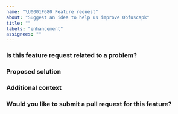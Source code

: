 ```yaml
---
name: "\U0001F680 Feature request"
about: "Suggest an idea to help us improve Obfuscapk"
title: ""
labels: "enhancement"
assignees: ""
---
```


<!--
Thank you for your interest in improving Obfuscapk.

Please describe the new feature(s) you would like to see in Obfuscapk.

NOTE:
    * if you're including code snippets/logs, please format them properly (see https://help.github.com/github/writing-on-github/basic-writing-and-formatting-syntax#quoting-code);
    * blocks starting with `< !--` and ending with `-- >` (without spaces) are treated as comments and won't be rendered, so please don't edit the text inside these blocks since your modifications won't be visible. If you want the text to be visible, remove `< !--` and `-- >` tags.
-->



### Is this feature request related to a problem?

<!-- A clear and concise description of what the problem is, e.g., I have an issue when... (insert text below this line) -->



### Proposed solution

<!-- A clear and concise description of what you want to happen (describe your solution below this line) -->



### Additional context

<!-- Is there anything else you can add about the feature proposal? (insert text below this line) -->



### Would you like to submit a pull request for this feature?

<!-- Yes/No/I would like to submit a PR but I need further assistance with... (insert text below this line) -->
